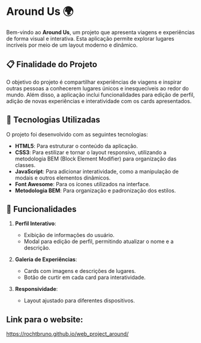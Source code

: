 # Around Us 🌍

Bem-vindo ao **Around Us**, um projeto que apresenta viagens e experiências de forma visual e interativa. Esta aplicação permite explorar lugares incríveis por meio de um layout moderno e dinâmico.

## 📋 Finalidade do Projeto

O objetivo do projeto é compartilhar experiências de viagens e inspirar outras pessoas a conhecerem lugares únicos e inesquecíveis ao redor do mundo. Além disso, a aplicação inclui funcionalidades para edição de perfil, adição de novas experiências e interatividade com os cards apresentados.

## 🚀 Tecnologias Utilizadas

O projeto foi desenvolvido com as seguintes tecnologias:

- **HTML5**: Para estruturar o conteúdo da aplicação.
- **CSS3**: Para estilizar e tornar o layout responsivo, utilizando a metodologia BEM (Block Element Modifier) para organização das classes.
- **JavaScript**: Para adicionar interatividade, como a manipulação de modais e outros elementos dinâmicos.
- **Font Awesome**: Para os ícones utilizados na interface.
- **Metodologia BEM**: Para organização e padronização dos estilos.


## 🎨 Funcionalidades

1. **Perfil Interativo**:
   - Exibição de informações do usuário.
   - Modal para edição de perfil, permitindo atualizar o nome e a descrição.

2. **Galeria de Experiências**:
   - Cards com imagens e descrições de lugares.
   - Botão de curtir em cada card para interatividade.

3. **Responsividade**:
   - Layout ajustado para diferentes dispositivos.

## Link para o website:

https://rochtbruno.github.io/web_project_around/

